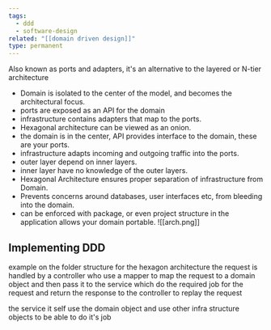 ```yaml
---
tags:
  - ddd
  - software-design
related: "[[domain driven design]]"
type: permanent
---
```


Also known as ports and adapters, it's an alternative to the layered or N-tier architecture

- Domain is isolated to the center of the model, and becomes the architectural focus.
- ports are exposed as an API for the domain
- infrastructure contains adapters that map to the ports.
- Hexagonal architecture can be viewed as an onion.
- the domain is in the center, API provides interface to the domain, these are your ports.
- infrastructure adapts incoming and outgoing traffic into the ports.
- outer layer depend on inner layers.
- inner layer have no knowledge of the outer layers.
- Hexagonal Architecture ensures proper separation of infrastructure from Domain.
- Prevents concerns around databases, user interfaces etc, from bleeding into the domain.
- can be enforced with package, or even project structure in the application allows your domain portable.
![[arch.png]]
## Implementing DDD

example on the folder structure for the hexagon architecture
the request is handled by a controller who use a mapper to map the request to a domain object and then pass it to the service which do the required job for the request and return the response to the controller to replay the request

the service it self use the domain object and use other infra structure objects to be able to do it's job